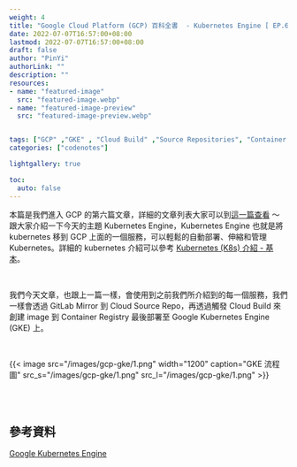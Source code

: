 ```yaml
---
weight: 4
title: "Google Cloud Platform (GCP) 百科全書  - Kubernetes Engine [ EP.6 ]"
date: 2022-07-07T16:57:00+08:00
lastmod: 2022-07-07T16:57:00+08:00
draft: false
author: "PinYi"
authorLink: ""
description: ""
resources:
- name: "featured-image"
  src: "featured-image.webp"
- name: "featured-image-preview"
  src: "featured-image-preview.webp"


tags: ["GCP" ,"GKE" , "Cloud Build" ,"Source Repositories", "Container Registry" ]
categories: ["codenotes"]

lightgallery: true

toc:
  auto: false
---
```


本篇是我們進入 GCP 的第六篇文章，詳細的文章列表大家可以到[這一篇查看](https://pin-yi.me/gcp-introduce/) ～ 跟大家介紹一下今天的主題 Kubernetes Engine，Kubernetes Engine 也就是將 kubernetes 移到 GCP 上面的一個服務，可以輕鬆的自動部署、伸縮和管理 Kubernetes。詳細的 kubernetes 介紹可以參考 [Kubernetes (K8s) 介紹 - 基本](https://pin-yi.me/k8s/)。

<br>

我們今天文章，也跟上一篇一樣，會使用到之前我們所介紹到的每一個服務，我們一樣會透過 GitLab Mirror 到 Cloud Source Repo，再透過觸發 Cloud Build 來創建 image 到 Container Registry 最後部署至 Google Kubernetes Engine (GKE) 上。

<br>

{{< image src="/images/gcp-gke/1.png"  width="1200" caption="GKE 流程圖" src_s="/images/gcp-gke/1.png" src_l="/images/gcp-gke/1.png" >}}

<br>		




<br>

## 參考資料


[Google Kubernetes Engine](https://cloud.google.com/kubernetes-engine)
